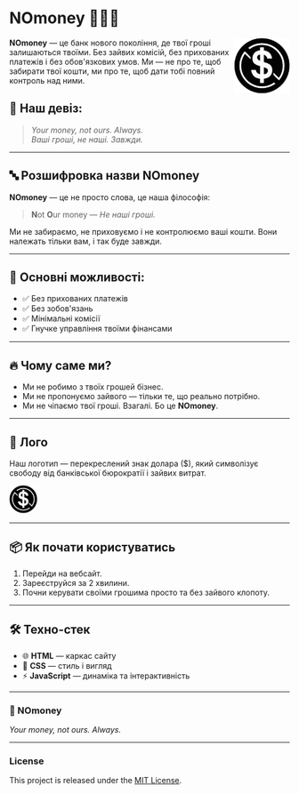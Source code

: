 # NOmoney 🏦❌💸

<img src="./images/logo.png" alt="NOmoney logo" width="100" height="100" align="right" />

**NOmoney** — це банк нового покоління, де твої гроші залишаються твоїми. Без зайвих комісій, без прихованих платежів і без обов'язкових умов. Ми — не про те, щоб забирати твої кошти, ми про те, щоб дати тобі повний контроль над ними.

## 📜 Наш девіз:
> *Your money, not ours. Always.*  
> *Ваші гроші, не наші. Завжди.*

---

## 🔤 Розшифровка назви **NOmoney**

**NOmoney** — це не просто слова, це наша філософія:

> **N**ot **O**ur money — *Не наші гроші.*

Ми не забираємо, не приховуємо і не контролюємо ваші кошти. Вони належать тільки вам, і так буде завжди.

---

## 🚀 Основні можливості:
- ✅ Без прихованих платежів
- ✅ Без зобов'язань
- ✅ Мінімальні комісії
- ✅ Гнучке управління твоїми фінансами

---

## 🔥 Чому саме ми?
- Ми не робимо з твоїх грошей бізнес.
- Ми не пропонуємо зайвого — тільки те, що реально потрібно.
- Ми не чіпаємо твої гроші. Взагалі. Бо це **NOmoney**.

---

## 🖤 Лого
<p align="left">Наш логотип — перекреслений знак долара ($), який символізує свободу від банківської бюрократії і зайвих витрат.</p>

<img src="./images/logo.png" alt="NOmoney logo" width="50" height="50" />

---

## 📦 Як почати користуватись
1. Перейди на вебсайт.
2. Зареєструйся за 2 хвилини.
3. Почни керувати своїми грошима просто та без зайвого клопоту.

---

## 🛠️ Техно-стек
- 🌐 **HTML** — каркас сайту
- 🎨 **CSS** — стиль і вигляд
- ⚡ **JavaScript** — динаміка та інтерактивність

---

### 🏦 NOmoney  
*Your money, not ours. Always.*

---

### License
This project is released under the [MIT License](./LICENSE.md).
